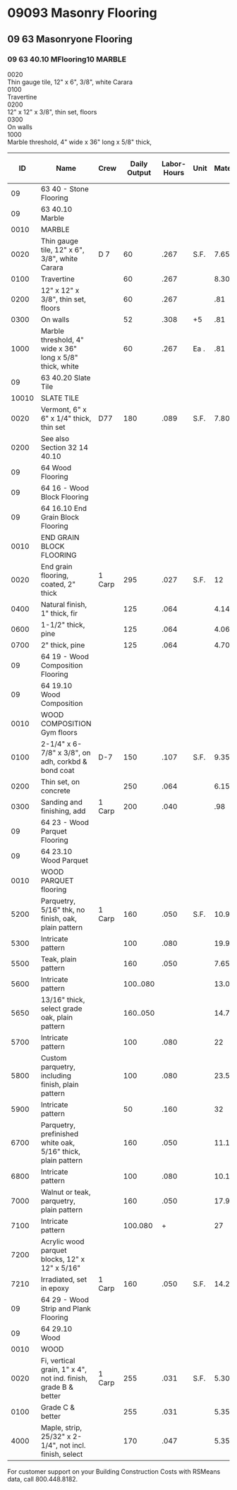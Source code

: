 # 09093 Masonry Flooring

## 09 63 Masonryone Flooring

### 09 63 40.10 MFlooring10 MARBLE

0020  
Thin gauge tile, 12" x 6", 3/8", white Carara  
0100  
Travertine  
0200  
12" x 12" x 3/8", thin set, floors  
0300  
On walls  
1000  
Marble threshold, 4" wide x 36" long x 5/8" thick,

| ID    | Name                                                                 | Crew   | Daily Output | Labor-Hours | Unit | Material | Labor  | Equipment | Total  | Total Incl O&P |
|-------|----------------------------------------------------------------------|--------|--------------|-------------|------|----------|--------|-----------|--------|----------------|
| 09    | 63 40 - Stone Flooring                                               |        |              |             |      |          |        |           |        |                |
| 09    | 63 40.10 Marble                                                      |        |              |             |      |          |        |           |        |                |
| 0010  | MARBLE                                                               |        |              |             |      |          |        |           |        |                |
| 0020  | Thin gauge tile, 12" x 6", 3/8", white Carara                        | D 7    | 60           | .267        | S.F. | 7.65     | 12.80  |           | 20.45  | 27             |
| 0100  | Travertine                                                           |        | 60           | .267        |      | 8.30     | 12.80  |           | 21.10  | 28             |
| 0200  | 12" x 12" x 3/8", thin set, floors                                   |        | 60           | .267        |      | .81      | 12.80  |           | 13.61  | 19.60          |
| 0300  | On walls                                                             |        | 52           | .308        | +5   | .81      | 14.75  |           | 15.56  | 22.50          |
| 1000  | Marble threshold, 4" wide x 36" long x 5/8" thick, white             |        | 60           | .267        | Ea . | .81      | 12.80  |           | 13.61  | 19.60          |
| 09    | 63 40.20 Slate Tile                                                  |        |              |             |      |          |        |           |        |                |
| 10010 | SLATE TILE                                                           |        |              |             |      |          |        |           |        |                |
| 0020  | Vermont, 6" x 6" x 1/4" thick, thin set                              | D77    | 180          | .089        | S.F. | 7.80     | 4.26   |           | 12.06  | 14.80          |
| 0200  | See also Section 32 14 40.10                                         |        |              |             |      |          |        |           |        |                |
| 09    | 64 Wood Flooring                                                     |        |              |             |      |          |        |           |        |                |
| 09    | 64 16 - Wood Block Flooring                                          |        |              |             |      |          |        |           |        |                |
| 09    | 64 16.10 End Grain Block Flooring                                    |        |              |             |      |          |        |           |        |                |
| 0010  | END GRAIN BLOCK FLOORING                                             |        |              |             |      |          |        |           |        |                |
| 0020  | End grain flooring, coated, 2" thick                                 | 1 Carp | 295          | .027        | S.F. | 12       | 1.53   |           | 13.53  | 15.45          |
| 0400  | Natural finish, 1" thick, fir                                        |        | 125          | .064        |      | 4.14     | 3.60   |           | 7.74   | 9.90           |
| 0600  | 1-1/2" thick, pine                                                   |        | 125          | .064        |      | 4.06     | 3.60   |           | 7.66   | 9.80           |
| 0700  | 2" thick, pine                                                       |        | 125          | .064        |      | 4.70     | 3.60   |           | 8.30   | 10.50          |
| 09    | 64 19 - Wood Composition Flooring                                    |        |              |             |      |          |        |           |        |                |
| 09    | 64 19.10 Wood Composition                                            |        |              |             |      |          |        |           |        |                |
| 0010  | WOOD COMPOSITION Gym floors                                          |        |              |             |      |          |        |           |        |                |
| 0100  | 2-1/4" x 6-7/8" x 3/8", on adh, corkbd & bond coat                   | D-7    | 150          | .107        | S.F. | 9.35     | 5.10   |           | 14.45  | 17.80          |
| 0200  | Thin set, on concrete                                                |        | 250          | .064        |      | 6.15     | 3.07   |           | 9.22   | 11.30          |
| 0300  | Sanding and finishing, add                                           | 1 Carp | 200          | .040        |      | .98      | 2.25   |           | 3.23   | 4.43           |
| 09    | 64 23 - Wood Parquet Flooring                                        |        |              |             |      |          |        |           |        |                |
| 09    | 64 23.10 Wood Parquet                                                |        |              |             |      |          |        |           |        |                |
| 0010  | WOOD PARQUET flooring                                                |        |              |             |      |          |        |           |        |                |
| 5200  | Parquetry, 5/16" thk, no finish, oak, plain pattern                  | 1 Carp | 160          | .050        | S.F. | 10.95    | 2.82   |           | 13.77  | 16.25          |
| 5300  | Intricate pattern                                                    |        | 100          | .080        |      | 19.95    | 4.50   |           | 24.45  | 28.50          |
| 5500  | Teak, plain pattern                                                  |        | 160          | .050        |      | 7.65     | 2.82   |           | 10.47  | 12.60          |
| 5600  | Intricate pattern                                                    |        | 100..080     |             |      | 13.05    | 4.50   |           | 17.55  | 21             |
| 5650  | 13/16" thick, select grade oak, plain pattern                        |        | 160..050     |             |      | 14.75    | 2.82   |           | 17.57  | 20.50          |
| 5700  | Intricate pattern                                                    |        | 100          | .080        |      | 22       | 4.50   |           | 26.50  | 31             |
| 5800  | Custom parquetry, including finish, plain pattern                    |        | 100          | .080        |      | 23.50    | 4.50   |           | 28     | 32             |
| 5900  | Intricate pattern                                                    |        | 50           | .160        |      | 32       | 9      |           | 41     | 48.50          |
| 6700  | Parquetry, prefinished white oak, 5/16" thick, plain pattern         |        | 160          | .050        |      | 11.10    | 2.82   |           | 13.92  | 16.40          |
| 6800  | Intricate pattern                                                    |        | 100          | .080        |      | 10.15    | 4.50   |           | 14.65  | 17.90          |
| 7000  | Walnut or teak, parquetry, plain pattern                             |        | 160          | .050        |      | 17.95    | 2.82   |           | 20.77  | 24             |
| 7100  | Intricate pattern                                                    |        | 100.080      | +           |      | 27       | 4.50   |           | 31.50  | 36             |
| 7200  | Acrylic wood parquet blocks, 12" x 12" x 5/16"                       |        |              |             |      |          |        |           |        |                |
| 7210  | Irradiated, set in epoxy                                             | 1 Carp | 160          | .050        | S.F. | 14.25    | 2.82   |           | 17.07  | 19.85          |
| 09    | 64 29 - Wood Strip and Plank Flooring                                |        |              |             |      |          |        |           |        |                |
| 09    | 64 29.10 Wood                                                        |        |              |             |      |          |        |           |        |                |
| 0010  | WOOD                                                                 |        |              |             |      |          |        |           |        |                |
| 0020  | Fi, vertical grain, 1" x 4", not ind. finish, grade B & better       | 1 Carp | 255          | .031        | S.F. | 5.30     | 1.77   |           | 7.07   | 8.50           |
| 0100  | Grade C & better                                                     |        | 255          | .031        |      | 5.35     | 1.77   |           | 7.12   | 8.55           |
| 4000  | Maple, strip, 25/32" x 2-1/4", not incl. finish, select              |        | 170          | .047        |      | 5.35     | 2.65   |           | 8      | 9.80           |

For customer support on your Building Construction Costs with RSMeans data, call 800.448.8182.